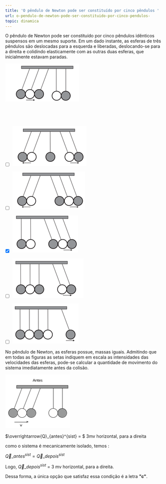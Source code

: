 ```yaml
---
title: 'O pêndulo de Newton pode ser constituído por cinco pêndulos '
url: o-pendulo-de-newton-pode-ser-constituido-por-cinco-pendulos-
topic: dinamica
---
```



O pêndulo de Newton pode ser constituído por cinco pêndulos idênticos suspensos em um mesmo suporte. Em um dado instante, as esferas de três pêndulos são deslocadas para a esquerda e liberadas, deslocando-se para a direita e colidindo elasticamente com as outras duas esferas, que inicialmente estavam paradas.

![](1c71862b-b2f6-f8fd-3e0a-b738c25cf11d.png)

 

 



- [ ] ![](b3c787be-2647-396a-68f3-8c5ce4d8d964.png)
- [ ] ![](2a3aece9-cf55-d0c6-858b-b6e468584f78.png)
- [x] ![](ab9138ee-40c5-3c1d-7177-7e89d910b0f2.png)
- [ ] ![](c19cb386-dd1b-8fb4-890b-7d7f9a3ca6ed.png)
- [ ] ![](cdc7d69f-7e53-6314-d6ff-4ff6530a15ea.png)


No pêndulo de Newton, as esferas possue, massas iguais. Admitindo que em todas as figuras as setas indiquem em escala as intensidades das velocidades das esferas, pode-se calcular a quantidade de movimento do sistema imediatamente antes da colisão.

![](186fb640-c349-4179-4db3-2b4638a2ae26.png)

$\overrightarrow{Q}\_{antes}^{sist} = $ 3mv horizontal, para a direita

como o sistema é mecanicamente isolado, temos :

$\overrightarrow{Q}\_{antes}^{sist} = \overrightarrow{Q}\_{depois}^{sist}$

Logo, $\overrightarrow{Q}\_{depois}^{sist}$ = 3 mv horizontal, para a direita.

Dessa forma, a única opção que satisfaz essa condição é a letra **"c"**.

 

 
